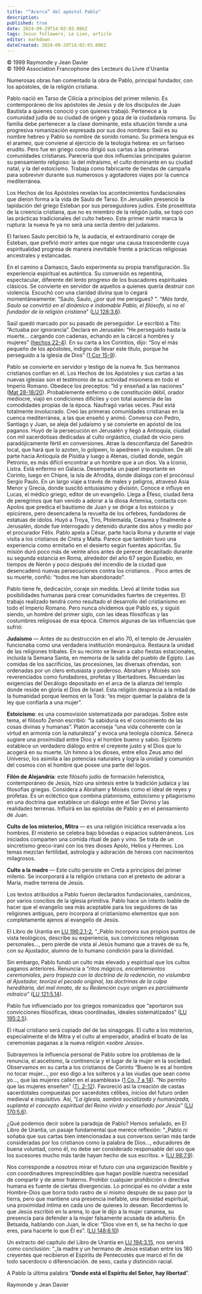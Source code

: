 ```yaml
---
title: "“Acerca” del apóstol Pablo"
description: 
published: true
date: 2024-09-29T14:02:03.086Z
tags: Jesus followers, Le Lien, article
editor: markdown
dateCreated: 2024-09-29T14:02:03.086Z
---
```


<p class="v-card v-sheet theme--light grey lighten-3 px-2">© 1999 Raymonde y Jean Davier<br>© 1999 Association Francophone des Lecteurs du Livre d'Urantia</p>


Numerosas obras han comentado la obra de Pablo, principal fundador, con los apóstoles, de la religión cristiana.

Pablo nació en Tarso de Cilicia a principios del primer milenio. Es contemporáneo de los apóstoles de Jesús y de los discípulos de Juan Bautista a quienes conoció y con quienes trabajó. Pertenece a la comunidad judía de su ciudad de origen y goza de la ciudadanía romana. Su familia debe pertenecer a la clase dominante, esta situación tiende a una progresiva romanización expresada por sus dos nombres: Saúl es su nombre hebreo y Pablo su nombre de sonido romano. Su primera lengua es el arameo, que conviene al ejercicio de la teología hebrea: es un fariseo erudito. Pero fue en griego como dirigió sus cartas a las primeras comunidades cristianas. Parecería que dos influencias principales guiaron su pensamiento religioso: la del mitraísmo, el culto dominante en su ciudad natal, y la del estoicismo. Trabaja como fabricante de tiendas de campaña para sobrevivir durante sus numerosos y agotadores viajes por la cuenca mediterránea.

Los Hechos de los Apóstoles revelan los acontecimientos fundacionales que dieron forma a la vida de Saulo de Tarso. En Jerusalén presenció la lapidación del griego Esteban por sus perseguidores judíos. Este proselitista de la creencia cristiana, que no es miembro de la religión judía, se topó con las prácticas tradicionales del culto hebreo. Este primer mártir marca la ruptura: la nueva fe ya no será una secta dentro del judaísmo.

El fariseo Saulo percibió la fe, la audacia, el extraordinario coraje de Esteban, que prefirió morir antes que negar una causa trascendente cuya espiritualidad progresa de manera inevitable frente a prácticas religiosas ancestrales y estancadas.

En el camino a Damasco, Saulo experimenta su propia transfiguración. Su experiencia espiritual es auténtica. Su conversión es repentina, espectacular, diferente del lento progreso de los buscadores espirituales clásicos. Se convierte en servidor de aquellos a quienes quería destruir con violencia. Escuchó con una claridad divina que lo cegará momentáneamente: “Saulo, Saulo, ¿por qué me persigues? ". “_Más tarde, Saulo se convirtió en el dinámico e indomable Pablo, el filósofo, si no el fundador de la religión cristiana_” ([LU 128:3.6](/es/The_Urantia_Book/128#p3_6)).

Saúl quedó marcado por su pasado de perseguidor. Le escribió a Tito: “Actuaba por ignorancia”. Declara en Jerusalén: “He perseguido hasta la muerte... cargando con cadenas, echando en la cárcel a hombres y mujeres” ([hechos 22-4](/es/Bible/Acts_of_the_Apostles/22#v4)). En su carta a los Corintios, dijo: “Soy el más pequeño de los apóstoles, indigno de llevar este título, porque he perseguido a la iglesia de Dios” ([1 Cor 15-9](/es/Bible/1_Corinthians/15#v9)).

Pablo se convierte en servidor y testigo de la nueva fe. Sus hermanos cristianos confían en él. Los Hechos de los Apóstoles y sus cartas a las nuevas iglesias son el testimonio de su actividad misionera en todo el Imperio Romano. Obedece los preceptos: “Id y enseñad a las naciones” ([Mat 28-18/20](/es/Bible/Matthew/28#v18)). Probablemente enfermo o de constitución débil, orador mediocre, viajó en condiciones difíciles y con total ausencia de las comodidades propias de la época. Naufragó varias veces. Paul está totalmente involucrado. Creó las primeras comunidades cristianas en la cuenca mediterránea, a las que enseñó y animó. Conversa con Pedro, Santiago y Juan, se aleja del judaísmo y se convierte en apóstol de los paganos. Huyó de la persecución en Jerusalén y llegó a Antioquía, ciudad con mil sacerdotisas dedicadas al culto orgiástico, ciudad de vicio pero paradójicamente fértil en conversiones. Atrae la desconfianza del Sanedrín local, que hará que lo azoten, lo golpeen, lo apedreen y lo expulsen. De allí parte hacia Antioquía de Pisidia y luego a Atenas, ciudad donde, según Petronio, es más difícil encontrar a un hombre que a un dios. Va a Iconio, Listra. Está enfermo en Galacia. Desempeña un papel importante en Corinto, luego en Chipre, la isla de Afrodita, donde dialoga con el procónsul Sergio Paulo. En un largo viaje a través de males y peligros, atravesó Asia Menor y Grecia, donde suscitó entusiasmo y división. Conoce e influye en Lucas, el médico griego, editor de un evangelio. Llega a Éfeso, ciudad llena de peregrinos que han venido a adorar a la diosa Artemisa, contacta con Apolos que predica el bautismo de Juan y se dirige a los estoicos y epicúreos, pero desencadena la revuelta de los orfebres, fundadores de estatuas de ídolos. Huyó a Troya, Tiro, Ptolemaida, Cesarea y finalmente a Jerusalén, donde fue interrogado y detenido durante dos años y medio por el procurador Félix. Pablo apela a César, parte hacia Roma y durante el viaje visita a los cristianos de Creta y Malta. Parece que también tuvo una experiencia como ermitaño en el desierto según fuentes apócrifas. Su misión duró poco más de veinte años antes de perecer decapitado durante su segunda estancia en Roma, alrededor del año 67 según Eusebio, en tiempos de Nerón y poco después del incendio de la ciudad que desencadenó nuevas persecuciones contra los cristianos. . Poco antes de su muerte, confió: “todos me han abandonado”.

Pablo tiene fe, dedicación, coraje sin medida. Llevó al límite todas sus posibilidades humanas para crear comunidades fuertes de creyentes. El trabajo realizado tendrá como resultado el desarrollo del cristianismo en todo el Imperio Romano. Pero nunca olvidemos que Pablo es, y siguió siendo, un hombre del primer siglo, con las ideas filosóficas y las costumbres religiosas de esa época. Citemos algunas de las influencias que sufrió:

**Judaísmo** — Antes de su destrucción en el año 70, el templo de Jerusalén funcionaba como una verdadera institución monárquica. Restaura la unidad de las religiones tribales. En su recinto se llevan a cabo fiestas estacionales, incluida la Semana Santa, en memoria de la salida del pueblo de Egipto. Las comidas de los sacrificios, las procesiones, las diversas ofrendas, son ordenadas por un clero entusiasta y poderoso. Abraham y Moisés son reverenciados como fundadores, profetas y libertadores. Recuerdan las exigencias del Decálogo depositado en el arca de la alianza del templo donde reside en gloria el Dios de Israel. Esta religión desprecia a la mitad de la humanidad porque leemos en la Torá: “es mejor quemar la palabra de la ley que confiarla a una mujer”.

**Estoicismo**: es una cosmovisión sistematizada por paradojas. Sobre este tema, el filósofo Zenón escribió: “la sabiduría es el conocimiento de las cosas divinas y humanas”. Platón aconseja “una vida coherente con la virtud en armonía con la naturaleza” y evoca una teología cósmica. Séneca sugiere una proximidad entre Dios y el hombre bueno y sabio. Epicteto establece un verdadero diálogo entre el creyente justo y el Dios que lo acogerá en su muerte. Un himno a los dioses, entre ellos Zeus amo del Universo, los asimila a las potencias naturales y logra la unidad y comunión del cosmos con el hombre que posee una parte del logos.

**Filón de Alejandría**: este filósofo judío de formación helenística, contemporáneo de Jesús, hizo una síntesis entre la tradición judaica y las filosofías griegas. Considera a Abraham y Moisés como el ideal de reyes y profetas. Es un ecléctico que combina platonismo, estoicismo y pitagorismo en una doctrina que establece un diálogo entre el Ser Divino y las realidades terrenas. Influirá en las epístolas de Pablo y en el pensamiento de Juan.

**Culto de los misterios, Mitra** — es una religión iniciática reservada a los hombres. El misterio se celebra bajo bóvedas o espacios subterráneos. Los iniciados comparten una comida ritual de pan y vino. Se trata de un sincretismo greco-iraní con los tres dioses Apolo, Helios y Hermes. Los temas mezclan fertilidad, astrología y adoración de héroes con nacimientos milagrosos.

**Culto a la madre** — Este culto persiste en Creta a principios del primer milenio. Se incorporará a la religión cristiana con el pretexto de adorar a María, madre terrena de Jesús.

Los textos atribuidos a Pablo fueron declarados fundacionales, canónicos, por varios concilios de la iglesia primitiva. Pablo hace un intento loable de hacer que el evangelio sea más aceptable para los seguidores de las religiones antiguas, pero incorpora al cristianismo elementos que son completamente ajenos al evangelio de Jesús.

El Libro de Urantia en [LU 196:2.1-2](/es/The_Urantia_Book/196#p2_1), “_Pablo incorpora sus propios puntos de vista teológicos, describe su experiencia, sus convicciones religiosas personales..., pero pierde de vista al Jesús humano que a través de su fe, con su Ajustador, alumno de lo humano condición para la divinidad.

Sin embargo, Pablo fundó un culto más elevado y espiritual que los cultos paganos anteriores. Renuncia a “_ritos mágicos, encantamientos ceremoniales, pero tropieza con la doctrina de la redención, no vislumbra al Ajustador, teoriza el pecado original, las doctrinas de la culpa hereditaria, del mal innato, de su Redención cuyo origen es parcialmente mitraico_” ([LU 121:5.14](/es/The_Urantia_Book/121#p5_14)).

Pablo fue influenciado por los griegos romanizados que “aportaron sus convicciones filosóficas, ideas coordinadas, ideales sistematizados” ([LU 195:2.5](/es/The_Urantia_Book/195#p2_5)).

El ritual cristiano será copiado del de las sinagogas. El culto a los misterios, especialmente el de Mitra y el culto al emperador, añadirá el boato de las ceremonias paganas a la nueva religión «_sobre Jesús_».

Subrayemos la influencia personal de Pablo sobre los problemas de la renuncia, el ascetismo, la continencia y el lugar de la mujer en la sociedad. Observamos en su carta a los cristianos de Corinto “Bueno le es al hombre no tocar mujer..., por eso digo a los solteros y a las viudas que sean como yo..., que las mujeres callen en el asambleas» ([1 Co, 7 a 14](/es/Bible/1_Corinthians/7)). “No permito que las mujeres enseñen” ([Ti, 2-12](/es/Bible/Timothy/2#v12)). Favoreció así la creación de castas sacerdotales compuestas por sacerdotes célibes, inicios del futuro orden medieval e inquisitivo. Así, “_La iglesia, sombra socializada y humanizada, suplanta el concepto espiritual del Reino vivido y enseñado por Jesús_” ([LU 170:5.6](/es/The_Urantia_Book/170#p5_6)).

¿Qué podemos decir sobre la paradoja de Pablo? Hemos señalado, en El Libro de Urantia, un pasaje fundamental que merece reflexión: "_Pablo ni soñaba que sus cartas bien intencionadas a sus conversos serían más tarde consideradas por los cristianos como la palabra de Dios..., educadores de buena voluntad, como él, no debe ser considerado responsable del uso que los sucesores mucho más tarde hayan hecho de sus escritos. » ([LU 98:7.9](/es/The_Urantia_Book/98#p7_9)).

Nos corresponde a nosotros mirar el futuro con una organización flexible y con coordinadores imprescindibles que hagan posible nuestra necesidad de compartir y de amor fraterno. Prohibir cualquier prohibición o directiva humana es fuente de ciertas divergencias. Lo principal es no olvidar a este Hombre-Dios que borra todo rastro de sí mismo después de su paso por la tierra, pero que mantiene una presencia inefable, una densidad espiritual, una proximidad íntima en cada uno de quienes lo desean. Recordemos lo que Jesús escribió en la arena, lo que le dijo a la mujer cananea, su presencia para defender a la mujer falsamente acusada de adulterio. En Betsaida, hablando con Juan, le dice: “Dios vive en ti, se ha hecho lo que eres, para hacerte lo que Él es”. ([LU 148:6.10](/es/The_Urantia_Book/148#p6_10))

Un extracto del capítulo del Libro de Urantia en [LU 194:3.15](/es/The_Urantia_Book/194#p3_15), nos servirá como conclusión: “_la madre y un hermano de Jesús estaban entre los 180 creyentes que recibieron el Espíritu de Pentecostés que marcó el fin de todo sacerdocio o diferenciación. de sexo, casta y distinción racial.

A Pablo la última palabra “**Donde está el Espíritu del Señor, hay libertad**”.

Raymonde y Jean Davier

